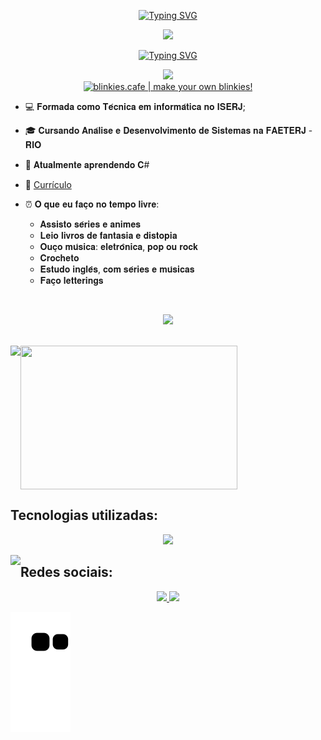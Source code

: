 <p align="center">
<a href="https://git.io/typing-svg"><img src="https://readme-typing-svg.demolab.com?font=Press+Start+2P&pause=1000&color=F7F7F7&center=true&vCenter=true&width=435&lines=Oie%2C+sou+Vit%C3%B3ria!+" alt="Typing SVG" /></a></p>

<p align="center">
<img src="https://images-wixmp-ed30a86b8c4ca887773594c2.wixmp.com/f/86e69691-c60c-4b13-82d7-c0b6a980c1e8/d73xlpe-e0641019-6683-4d88-9088-21d914b28d38.png?token=eyJ0eXAiOiJKV1QiLCJhbGciOiJIUzI1NiJ9.eyJzdWIiOiJ1cm46YXBwOjdlMGQxODg5ODIyNjQzNzNhNWYwZDQxNWVhMGQyNmUwIiwiaXNzIjoidXJuOmFwcDo3ZTBkMTg4OTgyMjY0MzczYTVmMGQ0MTVlYTBkMjZlMCIsIm9iaiI6W1t7InBhdGgiOiJcL2ZcLzg2ZTY5NjkxLWM2MGMtNGIxMy04MmQ3LWMwYjZhOTgwYzFlOFwvZDczeGxwZS1lMDY0MTAxOS02NjgzLTRkODgtOTA4OC0yMWQ5MTRiMjhkMzgucG5nIn1dXSwiYXVkIjpbInVybjpzZXJ2aWNlOmZpbGUuZG93bmxvYWQiXX0.GMGYiV2S2VMsl_nyxlRWkBwtsBBo5hz2RGM-KeNuaBE"/></p>


<p align="center">
<a href="https://git.io/typing-svg"><img src="https://readme-typing-svg.demolab.com?font=Press+Start+2P&size=16&duration=1&pause=1000&color=F7F7F7&center=true&vCenter=true&width=1000vw&lines=Apaixonada+por+estudar+e+aprender" alt="Typing SVG" /></a>
</p>

<p align="center">
<img src="https://media.giphy.com/media/137EaR4vAOCn1S/giphy.gif" >
  <br/>
<a href='https://blinkies.cafe' target='_blank'><img src='https://i.imgur.com/VeUzdHZ.gif' alt='blinkies.cafe | make your own blinkies!'></a>
</p>
  
- 💻 𝐅𝐨𝐫𝐦𝐚𝐝𝐚 𝐜𝐨𝐦𝐨 𝐓𝐞́𝐜𝐧𝐢𝐜𝐚 𝐞𝐦 𝐢𝐧𝐟𝐨𝐫𝐦𝐚́𝐭𝐢𝐜𝐚 𝐧𝐨 𝐈𝐒𝐄𝐑𝐉;

- 🎓 𝐂𝐮𝐫𝐬𝐚𝐧𝐝𝐨 𝐀𝐧𝐚́𝐥𝐢𝐬𝐞 𝐞 𝐃𝐞𝐬𝐞𝐧𝐯𝐨𝐥𝐯𝐢𝐦𝐞𝐧𝐭𝐨 𝐝𝐞 𝐒𝐢𝐬𝐭𝐞𝐦𝐚𝐬 𝐧𝐚 𝐅𝐀𝐄𝐓𝐄𝐑𝐉 - 𝐑𝐈𝐎

- 🌱 𝐀𝐭𝐮𝐚𝐥𝐦𝐞𝐧𝐭𝐞 𝐚𝐩𝐫𝐞𝐧𝐝𝐞𝐧𝐝𝐨 𝐂# 

- 📄 [Currículo](https://drive.google.com/file/d/1x9_G7-FU6lMjNBGQr2bVFp8wjO_1DyuJ/view?usp=sharing)

- ⏰ 𝐎 𝐪𝐮𝐞 𝐞𝐮 𝐟𝐚𝐜̧𝐨 𝐧𝐨 𝐭𝐞𝐦𝐩𝐨 𝐥𝐢𝐯𝐫𝐞:
  - 𝐀𝐬𝐬𝐢𝐬𝐭𝐨 𝐬𝐞́𝐫𝐢𝐞𝐬 𝐞 𝐚𝐧𝐢𝐦𝐞𝐬
  - 𝐋𝐞𝐢𝐨 𝐥𝐢𝐯𝐫𝐨𝐬 𝐝𝐞 𝐟𝐚𝐧𝐭𝐚𝐬𝐢𝐚 𝐞 𝐝𝐢𝐬𝐭𝐨𝐩𝐢𝐚 
  - 𝐎𝐮𝐜̧𝐨 𝐦𝐮́𝐬𝐢𝐜𝐚: 𝐞𝐥𝐞𝐭𝐫𝐨̂𝐧𝐢𝐜𝐚, 𝐩𝐨𝐩 𝐨𝐮 𝐫𝐨𝐜𝐤
  - 𝐂𝐫𝐨𝐜𝐡𝐞𝐭𝐨
  - 𝐄𝐬𝐭𝐮𝐝𝐨 𝐢𝐧𝐠𝐥𝐞̂𝐬, 𝐜𝐨𝐦 𝐬𝐞́𝐫𝐢𝐞𝐬 𝐞 𝐦𝐮́𝐬𝐢𝐜𝐚𝐬
  - 𝐅𝐚𝐜̧𝐨 𝐥𝐞𝐭𝐭𝐞𝐫𝐢𝐧𝐠𝐬

<br/>
<p align="center">
<img src="https://64.media.tumblr.com/e02cf7993f9bf87ee008b12a1ca90171/59cd8ff6a0224ee7-34/s400x600/a859ec36daf055e6e56d612e1918ecb70414542d.pnj"/>
 </p>
<br/>

<a href="https://github.com/VitoriaPiloto/studies-react">
<img align="center" width="347px" height="230" src="https://github-readme-stats.vercel.app/api/top-langs/?username=VitoriaPiloto&hide=Handlebars,SCSS,HTML&theme=radical&layout=compact" />
</a>

<img align="left" src="https://64.media.tumblr.com/8aa5cd769f22f961f344b92fe1e6e0c0/7eedd1e1dd07c2c3-6c/s75x75_c1/d26144006dc020f1da58a56049b580412b305dff.gifv"/>
<p align="center">
  
## Tecnologias utilizadas:

<p align="center">
  <a href="https://skillicons.dev">
    <img src="https://skillicons.dev/icons?i=bootstrap,c,cs,css,js,figma,java,md,mysql,netlify,ps,php,react,replit,stackoverflow,vscode&theme=dark&perline=6" />
  </a>
</p>

<img align="left" src="https://64.media.tumblr.com/fd6a7acb5586e46dcd06ad07650e444a/7eedd1e1dd07c2c3-cf/s75x75_c1/c870f777fd07e990269e4a3b1747c2c3d30729af.gifv"/>

## Redes sociais:
<p align="center">
<a href="https://www.linkedin.com/in/vitoriapiloto/" target="blank"> <img src="https://skillicons.dev/icons?i=linkedin&theme=dark" /> </a>
<a href="https://instagram.com/vitoriampr" target="blank"><img src="https://skillicons.dev/icons?i=instagram&theme=dark" /></a>
</p>

![snake gif](https://github.com/VitoriaPiloto/VitoriaPiloto/blob/output/github-contribution-grid-snake.svg)

</p>
